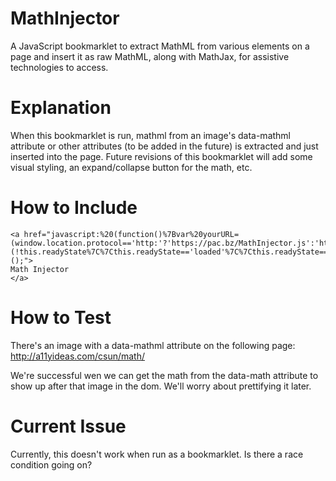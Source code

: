 # MathInjector
A JavaScript bookmarklet to extract MathML from various elements on a page and insert it as raw MathML, along with MathJax,  for assistive technologies to access.

# Explanation
When this bookmarklet is run, mathml from an image's data-mathml attribute or other attributes (to be added in the future) is extracted and just inserted into the page. Future revisions of this bookmarklet will add some visual styling, an expand/collapse button for the math, etc.

# How to Include
```
<a href="javascript:%20(function()%7Bvar%20yourURL=(window.location.protocol=='http:'?'https://pac.bz/MathInjector.js':'https://pac.bz/MathInjector.js');function%20getScript(url,success)%7Bvar%20script=document.createElement('script');script.src=url;var%20head=document.getElementsByTagName('head')%5B0%5D,done=false;script.onload=script.onreadystatechange=function()%7Bif(!done&&(!this.readyState%7C%7Cthis.readyState=='loaded'%7C%7Cthis.readyState=='complete'))%7Bdone=true;success();script.onload=script.onreadystatechange=null;head.removeChild(script);%7D%7D;head.appendChild(script);%7D%20getScript(yourURL,function()%7B%7D);%7D)();">
Math Injector
</a>
```

# How to Test
There's an image with a data-mathml attribute on the following page:
http://a11yideas.com/csun/math/

We're successful wen we can get the math from the data-math attribute to show up after that image in the dom. We'll worry about prettifying it later.

# Current Issue
Currently, this doesn't work when run as a bookmarklet. Is there a race condition going on?
